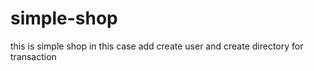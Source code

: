 # simple-shop
this is simple shop in this case add create user and create directory for transaction
